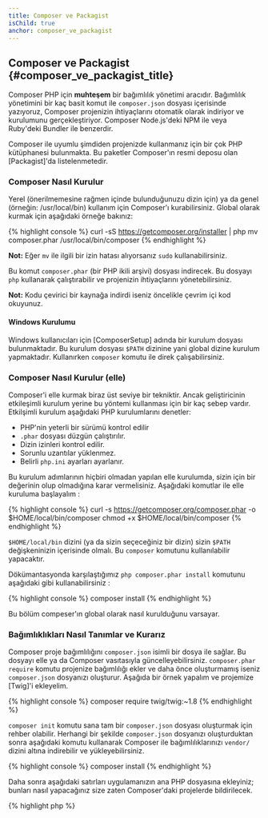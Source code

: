 ```yaml
---
title: Composer ve Packagist
isChild: true
anchor: composer_ve_packagist
---
```


## Composer ve Packagist {#composer_ve_packagist_title}

Composer PHP için **muhteşem** bir bağımlılık yönetimi aracıdır. Bağımlılık
yönetimini bir kaç basit komut ile `composer.json` dosyası içerisinde yazıyoruz,
Composer projenizin ihtiyaçlarını otomatik olarak indiriyor ve kurulumunu
gerçekleştiriyor. Composer Node.js'deki NPM ile veya Ruby'deki Bundler ile 
benzerdir. 

Composer ile uyumlu şimdiden projenizde kullanmanız için bir çok PHP kütüphanesi
bulunmakta. Bu paketler Composer'ın resmi deposu olan [Packagist]'da
listelenmetedir.

### Composer Nasıl Kurulur

Yerel (önerilmemesine rağmen içinde bulunduğunuzu dizin için) ya da genel
(örneğin: /usr/local/bin) kullanım için Composer'ı kurabilirsiniz. Global olarak
kurmak için aşağıdaki örneğe bakınız:

{% highlight console %}
curl -sS https://getcomposer.org/installer | php
mv composer.phar /usr/local/bin/composer
{% endhighlight %}

**Not:** Eğer `mv` ile ilgili bir izin hatası alıyorsanız `sudo` kullanabilirsiniz. 

Bu komut `composer.phar` (bir PHP ikili arşivi) dosyası indirecek. Bu dosyayı
`php` kullanarak çalıştırabilir ve projenizin ihtiyaçlarını yönetebilirsiniz.

<strong>Not:</strong> Kodu çevirici bir kaynağa indirdi iseniz öncelikle çevrim
içi kod okuyunuz.

#### Windows Kurulumu

Windows kullanıcıları için [ComposerSetup] adında bir kurulum dosyası
bulunmaktadır. Bu kurulum dosyası `$PATH` dizinine yani global dizine kurulum
yapmaktadır. Kullanırken `composer` komutu ile direk çalışabilirsiniz.


### Composer Nasıl Kurulur (elle)

Composer'i elle kurmak biraz üst seviye bir tekniktir. Ancak geliştiricinin
etkileşimli kurulum yerine bu yöntemi kullanması için bir kaç sebep vardır.
Etkilşimli kurulum aşağıdaki PHP kurulumlarını denetler:

 - PHP'nin yeterli bir sürümü kontrol edilir
 - `.phar` dosyası düzgün çalıştırılır.
 - Dizin izinleri kontrol edilir.
 - Sorunlu uzantılar yüklenmez.
 - Belirli `php.ini` ayarları ayarlanır. 

Bu kurulum adımlarının hiçbiri olmadan yapılan elle kurulumda, sizin için bir
değerinin olup olmadığına karar vermelisiniz. Aşağıdaki komutlar ile elle
kuruluma başlayalım :

{% highlight console %}
curl -s https://getcomposer.org/composer.phar -o $HOME/local/bin/composer
chmod +x $HOME/local/bin/composer
{% endhighlight %}

`$HOME/local/bin` dizini (ya da sizin seçeceğiniz bir dizin) sizin `$PATH`
değişkeninizin içerisinde olmalı. Bu `composer` komutunu kullanılabilir
yapacaktır.

Dökümantasyonda karşılaştığımız `php composer.phar install` komutunu aşağıdaki
gibi kullanabilirsiniz :

{% highlight console %}
composer install
{% endhighlight %}

Bu bölüm compeser'ın global olarak nasıl kurulduğunu varsayar.

### Bağımlıklıkları Nasıl Tanımlar ve Kurarız

Composer proje bağımlılığını `composer.json` isimli bir dosya ile sağlar.
Bu dosyayı elle ya da Composer vasıtasıyla güncelleyebilirsiniz.
`composer.phar require` komutu projenize bağımlılığı ekler ve daha önce
oluşturmamış iseniz `composer.json` dosyanızı oluşturur. Aşağıda bir örnek
yapalım ve projemize [Twig]'i ekleyelim.

{% highlight console %}
composer require twig/twig:~1.8
{% endhighlight %}

`composer init` komutu sana tam bir `composer.json` dosyası oluşturmak için
rehber olabilir. Herhangi bir şekilde `composer.json` dosyanızı oluşturduktan
sonra aşağıdaki komutu kullanarak Composer ile bağımlılıklarınızı `vendor/`
dizini altına indirebilir ve yükleyebilirsiniz.

{% highlight console %}
composer install
{% endhighlight %}

Daha sonra aşağıdaki satırları uygulamanızın ana PHP dosyasına ekleyiniz;
bunları nasıl yapacağınız size zaten Composer'daki projelerde bildirilecek.

{% highlight php %}
<?php
require 'vendor/autoload.php';
{% endhighlight %}

Şimdi projenize eklediğiniz kütüphaneleri kullanabilirsiniz ve bunlar projenizde
talep dahilinde otomatik yükleniyor (autoloaded) olacak.

### Bağımlılıkları Güncellemek

Composer, `php composer.phar install` komutunu ilk çalıştırdığınızda
`composer.lock` adında bir dosya oluşturur ve bu dosyada her paketin o anki
versiyonunu tutar. Projenizi başka geliştiricilerle paylaştığınızda,
`composer.lock` dosyanızı da paylaşırsanız, geliştiriciler
`php composer.phar install` komutunu uyguladıklarında sizinle aynı versiyondaki
paketlere sahip olurlar. Bağımlılıkları (Dependencies) güncellemek için,
`php composer.phar update` komutunu çalıştırabilirsiniz.

Esnek bir versiyon gereksinimlerini tanımlamak için çok kullanışlı. Örneğin ~1.8
versiyon gereksinimi "1.8.0'dan daha yeni ve 2.0.x-dev'den daha eski herşeyi"
anlamına gelmektedir. Ayrıca `1.8.*` şekilde `*` da kullanabilirsiniz. Şimdi
Composer'a `php composer.phar update` komutunu verdiğinizde kısıtlamalarda
belirlediğiniz tanımlamalara göre bağımlılıklarınızı güncelleyecektir.

### Güncelleme Bildirimleri

Yeni versiyon geldiğinde bildirim almak için [VersionEye]'a kayıt
olabilirsiniz, bu web servisi `composer.json` dosyasındaki dosyaların Github
veya BitBucket üzerindeki hesaplarını sizin için kontrol eder ve yeni bir
release çıktığında size e-posta gönderir.

### Güvenlik konusundaki bağımlılıklarınız kontrol etmek

[Security Advisories Checker] komut satırından ve web arayüzü olarak
çalışabilen bir servistir. Sizin `composer.lock` dosyanızı algılar ve bir
güncellemeye ihtiyacınız olup olmadığını tespit eder.

### Global bağımlılıkları Composer ile yönetmek

Composer global bağımlılıkları ve binary hallerini yönetebilir. Kullanımı basit,
Sadece ihtiyacınız her bir komutun başına `global` komutunu eklemek. Eğer PHPUnit'i
global olarak yüklemek istiyorsanız, aşağıdaki komutu çalıştırabilirsiniz: 

{% highlight console %}
composer global require phpunit/phpunit
{% endhighlight %}

Bu komut bağımlılıklarınızın bulunacağı `~/.composer` klasörünü oluşturacaktır. 
Kurulan kütüphanelerinizi veya bağımlılıklarınızın binary dosyalarınını global 
olarak çalıştırmak için `~/.composer/vendor/bin` dizinini `$PATH` değişkenine 
ekleyebilirsiniz. 

* [Learn about Composer]

[Packagist]: http://packagist.org/
[Twig]: http://twig.sensiolabs.org
[VersionEye]: https://www.versioneye.com/
[Security Advisories Checker]: https://security.sensiolabs.org/
[Learn about Composer]: http://getcomposer.org/doc/00-intro.md
[ComposerSetup]: https://getcomposer.org/Composer-Setup.exe
